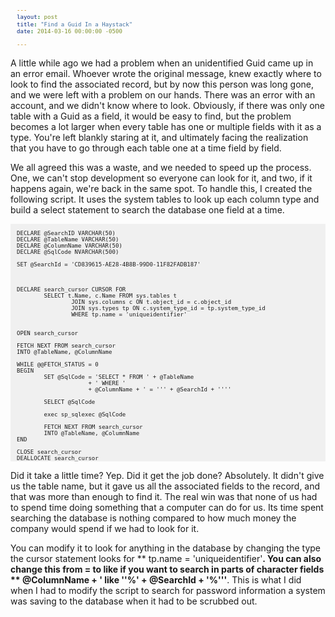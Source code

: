 ```yaml
---
layout: post
title: "Find a Guid In a Haystack"
date: 2014-03-16 00:00:00 -0500

---
```


A little while ago we had a problem when an unidentified Guid came up in an error email.  Whoever wrote the original message, knew exactly where to look to find the associated record, but by now this person was long gone, and we were left with a problem on our hands.  There was an error with an account, and we didn't know where to look.  Obviously, if there was only one table with a Guid as a field, it would be easy to find, but the problem becomes a lot larger when every table has one or multiple fields with it as a type.  You're left blankly staring at it, and ultimately facing the realization that you have to go through each table one at a time field by field.  

We all agreed this was a waste, and we needed to speed up the process.  One, we can't stop development so everyone can look for it, and two, if it happens again, we're back in the same spot.  To handle this, I created the following script.  It uses the system tables to look up each column type and build a select statement to search the database one field at a time. 


```

DECLARE @SearchID VARCHAR(50)
DECLARE @TableName VARCHAR(50)
DECLARE @ColumnName VARCHAR(50)
DECLARE @SqlCode NVARCHAR(500)

SET @SearchId = 'CD839615-AE28-4B8B-99D0-11F82FADB187' 



DECLARE search_cursor CURSOR FOR
        SELECT t.Name, c.Name FROM sys.tables t 
                JOIN sys.columns c ON t.object_id = c.object_id
                JOIN sys.types tp ON c.system_type_id = tp.system_type_id
                WHERE tp.name = 'uniqueidentifier' 


OPEN search_cursor

FETCH NEXT FROM search_cursor 
INTO @TableName, @ColumnName

WHILE @@FETCH_STATUS = 0
BEGIN
        SET @SqlCode = 'SELECT * FROM ' + @TableName 
                     + ' WHERE ' 
                     + @ColumnName + ' = ''' + @SearchId + ''''
        
        SELECT @SqlCode

        exec sp_sqlexec @SqlCode

        FETCH NEXT FROM search_cursor 
        INTO @TableName, @ColumnName
END

CLOSE search_cursor
DEALLOCATE search_cursor

```


Did it take a little time? Yep.  Did it get the job done? Absolutely.  It didn't give us the table name, but it gave us all the associated fields to the record, and that was more than enough to find it.  The real win was that none of us had to spend time doing something that a computer can do for us.  Its time spent searching the database is nothing compared to how much money the company would spend if we had to look for it. 

You can modify it to look for anything in the database by changing the type the cursor statement looks for ** tp.name = 'uniqueidentifier'**.  You can also change this from **=** to **like** if you want to search in parts of character fields ** @ColumnName + ' like ''%' + @SearchId + '%'''**.  This is what I did when I had to modify the script to search for password information a system was saving to the database when it had to be scrubbed out.

<style type="text/css">
pre {
    background-color: #f0f0f0;
    padding-left: 10px;
    padding-right: 10px;
    font-size:8pt;
}
</style>